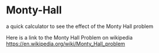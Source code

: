 # Monty-Hall
a quick calculator to see the effect of the Monty Hall problem

Here is a link to the Monty Hall Problem on wikipedia
https://en.wikipedia.org/wiki/Monty_Hall_problem

